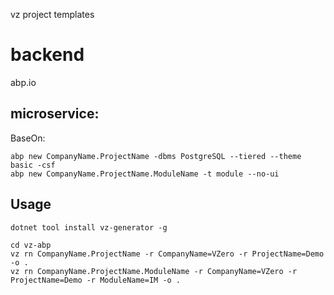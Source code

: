 vz project templates

# backend
abp.io

## microservice:

BaseOn:

```
abp new CompanyName.ProjectName -dbms PostgreSQL --tiered --theme basic -csf
abp new CompanyName.ProjectName.ModuleName -t module --no-ui 
```

## Usage

```
dotnet tool install vz-generator -g

cd vz-abp
vz rn CompanyName.ProjectName -r CompanyName=VZero -r ProjectName=Demo -o .
vz rn CompanyName.ProjectName.ModuleName -r CompanyName=VZero -r ProjectName=Demo -r ModuleName=IM -o .

```
